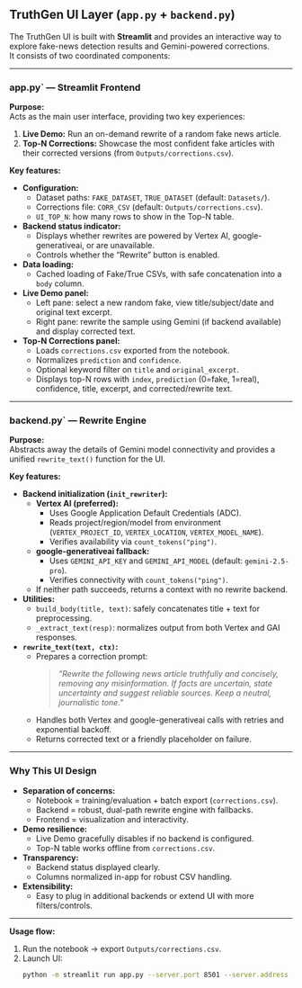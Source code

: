 ## TruthGen UI Layer (`app.py` + `backend.py`)

The TruthGen UI is built with **Streamlit** and provides an interactive way to explore fake-news detection results and Gemini-powered corrections.  
It consists of two coordinated components:

---

### app.py` — Streamlit Frontend

**Purpose:**  
Acts as the main user interface, providing two key experiences:  
1. **Live Demo:** Run an on-demand rewrite of a random fake news article.  
2. **Top-N Corrections:** Showcase the most confident fake articles with their corrected versions (from `Outputs/corrections.csv`).

**Key features:**
- **Configuration:**  
  - Dataset paths: `FAKE_DATASET`, `TRUE_DATASET` (default: `Datasets/`).  
  - Corrections file: `CORR_CSV` (default: `Outputs/corrections.csv`).  
  - `UI_TOP_N`: how many rows to show in the Top-N table.  
- **Backend status indicator:**  
  - Displays whether rewrites are powered by Vertex AI, google-generativeai, or are unavailable.  
  - Controls whether the “Rewrite” button is enabled.  
- **Data loading:**  
  - Cached loading of Fake/True CSVs, with safe concatenation into a `body` column.  
- **Live Demo panel:**  
  - Left pane: select a new random fake, view title/subject/date and original text excerpt.  
  - Right pane: rewrite the sample using Gemini (if backend available) and display corrected text.  
- **Top-N Corrections panel:**  
  - Loads `corrections.csv` exported from the notebook.  
  - Normalizes `prediction` and `confidence`.  
  - Optional keyword filter on `title` and `original_excerpt`.  
  - Displays top-N rows with `index`, `prediction` (0=fake, 1=real), confidence, title, excerpt, and corrected/rewrite text.

---

### backend.py` — Rewrite Engine

**Purpose:**  
Abstracts away the details of Gemini model connectivity and provides a unified `rewrite_text()` function for the UI.

**Key features:**
- **Backend initialization (`init_rewriter`):**
  - **Vertex AI (preferred):**
    - Uses Google Application Default Credentials (ADC).
    - Reads project/region/model from environment (`VERTEX_PROJECT_ID`, `VERTEX_LOCATION`, `VERTEX_MODEL_NAME`).
    - Verifies availability via `count_tokens("ping")`.
  - **google-generativeai fallback:**
    - Uses `GEMINI_API_KEY` and `GEMINI_API_MODEL` (default: `gemini-2.5-pro`).
    - Verifies connectivity with `count_tokens("ping")`.
  - If neither path succeeds, returns a context with no rewrite backend.
- **Utilities:**
  - `build_body(title, text)`: safely concatenates title + text for preprocessing.  
  - `_extract_text(resp)`: normalizes output from both Vertex and GAI responses.  
- **`rewrite_text(text, ctx)`:**
  - Prepares a correction prompt:
    > *"Rewrite the following news article truthfully and concisely, removing any misinformation. If facts are uncertain, state uncertainty and suggest reliable sources. Keep a neutral, journalistic tone."*
  - Handles both Vertex and google-generativeai calls with retries and exponential backoff.  
  - Returns corrected text or a friendly placeholder on failure.

---

### Why This UI Design

- **Separation of concerns:**  
  - Notebook = training/evaluation + batch export (`corrections.csv`).  
  - Backend = robust, dual-path rewrite engine with fallbacks.  
  - Frontend = visualization and interactivity.
- **Demo resilience:**  
  - Live Demo gracefully disables if no backend is configured.  
  - Top-N table works offline from `corrections.csv`.  
- **Transparency:**  
  - Backend status displayed clearly.  
  - Columns normalized in-app for robust CSV handling.  
- **Extensibility:**  
  - Easy to plug in additional backends or extend UI with more filters/controls.

---

**Usage flow:**
1. Run the notebook → export `Outputs/corrections.csv`.  
2. Launch UI:  
   ```bash
   python -m streamlit run app.py --server.port 8501 --server.address 0.0.0.0